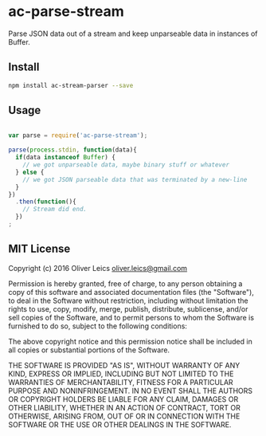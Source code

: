 
ac-parse-stream
===============

Parse JSON data out of a stream and keep unparseable data in instances of Buffer.

Install
-------

```sh
npm install ac-stream-parser --save
```

Usage
-----

```js

var parse = require('ac-parse-stream');

parse(process.stdin, function(data){
  if(data instanceof Buffer) {
    // we got unparseable data, maybe binary stuff or whatever
  } else {
    // we got JSON parseable data that was terminated by a new-line
  }
})
  .then(function(){
    // Stream did end.
  })
;

```

MIT License
-----------

Copyright (c) 2016 Oliver Leics <oliver.leics@gmail.com>

Permission is hereby granted, free of charge, to any person obtaining a copy of this software and associated documentation files (the "Software"), to deal in the Software without restriction, including without limitation the rights to use, copy, modify, merge, publish, distribute, sublicense, and/or sell copies of the Software, and to permit persons to whom the Software is furnished to do so, subject to the following conditions:

The above copyright notice and this permission notice shall be included in all copies or substantial portions of the Software.

THE SOFTWARE IS PROVIDED "AS IS", WITHOUT WARRANTY OF ANY KIND, EXPRESS OR IMPLIED, INCLUDING BUT NOT LIMITED TO THE WARRANTIES OF MERCHANTABILITY, FITNESS FOR A PARTICULAR PURPOSE AND NONINFRINGEMENT. IN NO EVENT SHALL THE AUTHORS OR COPYRIGHT HOLDERS BE LIABLE FOR ANY CLAIM, DAMAGES OR OTHER LIABILITY, WHETHER IN AN ACTION OF CONTRACT, TORT OR OTHERWISE, ARISING FROM, OUT OF OR IN CONNECTION WITH THE SOFTWARE OR THE USE OR OTHER DEALINGS IN THE SOFTWARE.
